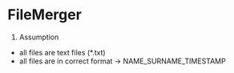 # FileMerger

1. Assumption
- all files are text files (*.txt)
- all files are in correct format -> NAME_SURNAME_TIMESTAMP 